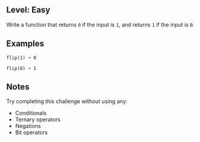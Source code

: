 ## Level: Easy

Write a function that returns `0` if the input is `1`, and returns `1` if the input is `0`.

## Examples
```
flip(1) ➞ 0

flip(0) ➞ 1
```
## Notes

Try completing this challenge without using any:

* Conditionals
* Ternary operators
* Negations
* Bit operators